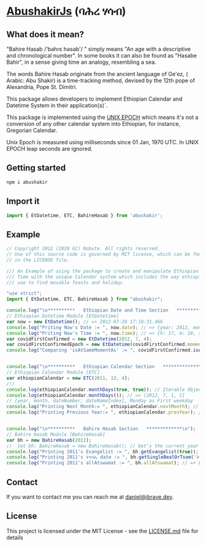 # [AbushakirJs](https://www.npmjs.com/package/abushakir) \(ባሕረ ሃሳብ\)

## What does it mean?


"Bahire Hasab /'bəhrɛ həsəb'/ " simply means "An age with a descriptive and chronological number". In some books it can also be found as "Hasabe Bahir", in a sense giving time an analogy, resembling a sea.

The words Bahire Hasab originate from the ancient language of Ge'ez, \( Arabic: Abu Shakir\) is a time-tracking method, devised by the 12th pope of Alexandria, Pope St. Dimitri.


This package allows developers to implement Ethiopian Calendar and Datetime System in their application\(s\)\`.

This package is implemented using the [UNIX EPOCH](https://en.wikipedia.org/wiki/Unix_time) which means it's not a conversion of any other calendar system into Ethiopian, for instance, Gregorian Calendar.

Unix Epoch is measured using milliseconds since 01 Jan, 1970 UTC. In UNIX EPOCH leap seconds are ignored.

## Getting started

```bash
npm i abushakir
```

## Import it

```typescript
import { EtDatetime, ETC, BahireHasab } from 'abushakir';
```

## Example

```typescript
// Copyright 2012 (2020 GC) Nabute. All rights reserved.
// Use of this source code is governed by MIT license, which can be found
// in the LICENSE file.

/// An Example of using the package to create and manipulate Ethiopian Date and
/// Time with the unique Calendar system which includes the way ethiopians
/// use to find movable feasts and holiday.

"use strict";
import { EtDatetime, ETC, BahireHasab } from "abushakir";

console.log("\n**********   Ethiopian Date and Time Section   *************\n");
// Ethiopian Datetime Module [EtDatetime]
var now = new EtDatetime(); // => 2012-07-28 17:18:31.466
console.log("Priting Now's Date := ", now.date); // => {year: 2012, month: 7, day: 28}
console.log("Priting Now's Time := ", now.time); // => {h: 17, m: 18, s: 31}
var covidFirstConfirmed = new EtDatetime(2012, 7, 4);
var covidFirstConfirmedEpoch = new EtDatetime(covidFirstConfirmed.moment);
console.log("Comparing 'isAtSameMomentAs' := ", covidFirstConfirmed.isAtSameMomentAs(covidFirstConfirmedEpoch));


console.log("\n**********   Ethiopian Calendar Section   *************\n");
// Ethiopian Calendar Module [ETC]
var ethiopianCalendar = new ETC(2011, 13, 4);
///
console.log(ethiopianCalendar.monthDays(true, true)); // Iterable Object of the given month
console.log(ethiopianCalendar.monthDays()); // => [2012, 7, 1, 1]
// [year, month, dateNumber, dateNameIndex], Monday as First weekday
console.log("Printing Next Month:= ", ethiopianCalendar.nextMonth); // => ETC instance of nextMonth, same year
console.log("Printing Previous Year:= ", ethiopianCalendar.prevYear); // => ETC instance of prevYear, same month


console.log("\n**********   Bahire Hasab Section   *************\n");
// Bahire Hasab Module [BahireHasab]
var bh = new BahireHasab(2011);
//  let bh: BahireHasab = new BahireHasab(); // Get's the current year
console.log("Printing 2011's Evangelist := ", bh.getEvangelist(true)); // => ሉቃስ
console.log("Printing 2011's ትንሳኤ date := ", bh.getSingleBealOrTsom('ትንሳኤ')); // {month: ሚያዝያ, date: 20}
console.log("Printing 2011's allAtswamat := ", bh.allAtswamat); // => List of All fasting and Movable holidays

```

## Contact

If you want to contact me you can reach me at [daniel@ibrave.dev](mailto:daniel@ibrave.dev).

## License

This project is licensed under the MIT License - see the [LICENSE.md](https://github.com/Nabute/AbushakirJs/blob/master/LICENSE) file for details

